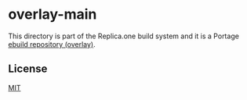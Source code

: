 overlay-main
============

This directory is part of the Replica.one build system and it is a Portage [ebuild repository (overlay)](https://wiki.gentoo.org/wiki/Ebuild_repository).

## License

[MIT](LICENSE)
